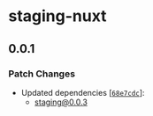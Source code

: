 # staging-nuxt

## 0.0.1

### Patch Changes

- Updated dependencies [[`68e7cdc`](https://github.com/AntoineKM/staging/commit/68e7cdc5a0c27ff731baad27a4139cb338ca763c)]:
  - staging@0.0.3
